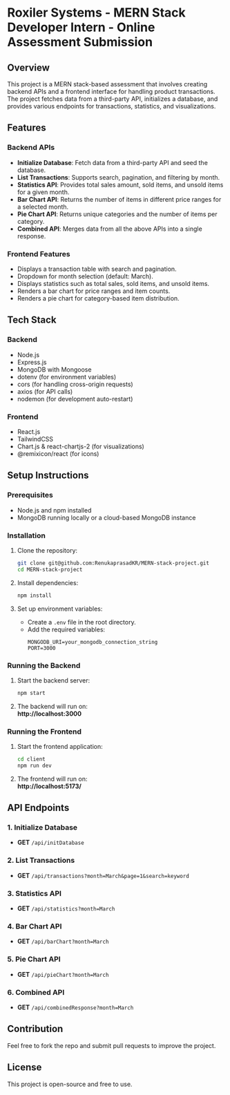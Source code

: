 # Roxiler Systems - MERN Stack Developer Intern - Online Assessment Submission

## Overview
This project is a MERN stack-based assessment that involves creating backend APIs and a frontend interface for handling product transactions. The project fetches data from a third-party API, initializes a database, and provides various endpoints for transactions, statistics, and visualizations.

## Features
### Backend APIs
- **Initialize Database**: Fetch data from a third-party API and seed the database.
- **List Transactions**: Supports search, pagination, and filtering by month.
- **Statistics API**: Provides total sales amount, sold items, and unsold items for a given month.
- **Bar Chart API**: Returns the number of items in different price ranges for a selected month.
- **Pie Chart API**: Returns unique categories and the number of items per category.
- **Combined API**: Merges data from all the above APIs into a single response.

### Frontend Features
- Displays a transaction table with search and pagination.
- Dropdown for month selection (default: March).
- Displays statistics such as total sales, sold items, and unsold items.
- Renders a bar chart for price ranges and item counts.
- Renders a pie chart for category-based item distribution.

## Tech Stack
### Backend
- Node.js
- Express.js
- MongoDB with Mongoose
- dotenv (for environment variables)
- cors (for handling cross-origin requests)
- axios (for API calls)
- nodemon (for development auto-restart)

### Frontend
- React.js
- TailwindCSS
- Chart.js & react-chartjs-2 (for visualizations)
- @remixicon/react (for icons)

## Setup Instructions
### Prerequisites
- Node.js and npm installed
- MongoDB running locally or a cloud-based MongoDB instance

### Installation
1. Clone the repository:
   ```sh
   git clone git@github.com:RenukaprasadKR/MERN-stack-project.git
   cd MERN-stack-project
   ```

2. Install dependencies:
   ```sh
   npm install
   ```

3. Set up environment variables:
   - Create a `.env` file in the root directory.
   - Add the required variables:
     ```env
     MONGODB_URI=your_mongodb_connection_string
     PORT=3000
     ```

### Running the Backend
1. Start the backend server:
   ```sh
   npm start
   ```
2. The backend will run on:  
   **http://localhost:3000**

### Running the Frontend
1. Start the frontend application:
   ```sh
   cd client
   npm run dev
   ```
2. The frontend will run on:  
   **http://localhost:5173/**

## API Endpoints
### 1. Initialize Database
- **GET** `/api/initDatabase`

### 2. List Transactions
- **GET** `/api/transactions?month=March&page=1&search=keyword`

### 3. Statistics API
- **GET** `/api/statistics?month=March`

### 4. Bar Chart API
- **GET** `/api/barChart?month=March`

### 5. Pie Chart API
- **GET** `/api/pieChart?month=March`

### 6. Combined API
- **GET** `/api/combinedResponse?month=March`

## Contribution
Feel free to fork the repo and submit pull requests to improve the project.

## License
This project is open-source and free to use.

